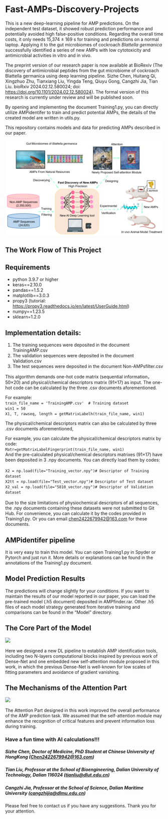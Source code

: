 # Fast-AMPs-Discovery-Projects

This is a new deep-learning pipeline for AMP predictions. On the independent test dataset, it showed robust prediction performance and potentially avoided high false-positive conditions. Regarding the overall time costs, it only needs 15,374 ± 169 s for training and predictions on a normal laptop. Applying it to the gut microbiomes of cockroach _Blattella germanica_ successfully identified a series of new AMPs with low cytotoxicity and antimicrobial activities in vitro and in vivo. 

The preprint version of our research paper is now available at BioRexiv (The discovery of antimicrobial peptides from the gut microbiome of cockroach Blattella germanica using deep learning pipeline. Sizhe Chen, Huitang Qi, Xingzhuo Zhu, Tianxiang Liu, Yingda Teng, Qiuyu Gong, Cangzhi Jia, Tian Liu. bioRxiv 2024.02.12.580024; doi: https://doi.org/10.1101/2024.02.12.580024). The formal version of this research is currently under review and will be published soon.

By opening and implementing the document Training1.py, you can directly utilize AMPidentifer to train and predict potential AMPs, the details of the created model are written in utils.py.

This repository contains models and data for predicting AMPs described in our paper.

![](Graphic_Abstract.png)

## The Work Flow of This Project

## Requirements
- python 3.9.7 or higher
- keras==2.10.0
- pandas==1.5.2
- matplotlib==3.0.3
- propy3 (tutorial: https://propy3.readthedocs.io/en/latest/UserGuide.html)
- numpy==1.23.5
- sklearn=1.2.0
## Implementation details:

1. The training sequences were deposited in the document TrainingAMP.csv
2. The validation sequences were deposited in the document Validation.csv
3. The test sequences were deposited in the document Non-AMPsfilter.csv

This algorithm demands one-hot code matrix (sequential information，50×20) and physical/chemical descriptors matrix (91×17) as input.
The one-hot code can be calculated by the three .csv documents aforementioned.

For example:\
  ```train_file_name = 'TrainingAMP.csv'  # Training dataset```\
  ```win1 = 50```\
  ```X1, T, rawseq, length = getMatrixLabelh(train_file_name, win1)```

The physical/chemical descriptors matrix can also be calculated by three .csv documents aforementioned,

For example, you can calculate the physical/chemical descriptors matrix by code:\
  ```Matr=getMatrixLabelFingerprint(train_file_name, win1)```
\
And the pre-calculated physical/chemical descriptors matrixes (91×17) have been deposited in 3 .npy documents. You can directly load them by codes:\
\
```X2 = np.load(file="Training_vector.npy")# Descriptor of Training dataset```\
```X2tt = np.load(file="Test_vector.npy")# Descriptor of Test dataset```\
```X2_val = np.load(file="5810_vector.npy")# Descriptor of Validation dataset```\
\
Due to the size limitations of physiochemical descriptors of all sequences, the .npy documents containing these datasets were not submitted to Git Hub. For convenience, you can calculate it by the codes provided in Training1.py. Or you can email chen2422679942@163.com for these documents. 

## AMPidentifer pipeline
It is very easy to train this model. You can open Training1.py in Spyder or Pytorch and just run it. More details or explanations can be found in the annotations of the Training1.py document. 

## Model Prediction Results
The predictions will change slightly for your conditions. If you want to maintain the results of our model reported in our paper, you can load the pre-trained model (.h5 document) deposited in AMPfinder.rar. Other .h5 files of each model strategy generated from iterative training and comparisons can be found in the “Model” directory.

## The Core Part of the Model
![](1.png)

Here we designed a new DL pipeline to establish AMP identification tools, including two N-layers computational blocks inspired by previous work of Dense-Net and one embedded new self-attention module proposed in this work, in which the previous Dense-Net is well-known for low scales of fitting parameters and avoidance of gradient vanishing.

## The Mechanisms of the Attention Part
![](FigureS1.png)

The Attention Part designed in this work improved the overall performance of the AMP prediction task. We assumed that the self-attention module may enhance the recognition of critical features and prevent information loss during training.

### Have a fun time with AI calculations!!!

##### Sizhe Chen, Doctor of Medicine, PhD Student at Chinese University of HongKong (Chen2422679942@163.com)
##### Tian Liu, Professor at the School of Bioengineering, Dalian University of Technology, Dalian 116024 (tianliu@dlut.edu.cn)
##### Cangzhi Jia, Professor at the School of Science, Dalian Maritime University (cangzhijia@dlmu.edu.cn)

Please feel free to contact us if you have any suggestions. Thank you for your attention.

